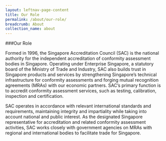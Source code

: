 ```yaml
---
layout: leftnav-page-content
title: Our Role
permalink: /about/our-role/
breadcrumb: About
collection_name: about
---
```


###Our Role

Formed in 1996, the Singapore Accreditation Council (SAC) is the national authority for the independent accreditation of conformity assessment bodies in Singapore. Operating under Enterprise Singapore, a statutory board of the Ministry of Trade and Industry, SAC also builds trust in Singapore products and services by strengthening Singapore’s technical infrastructure for conformity assessments and forging mutual recognition agreements (MRAs) with our economic partners. SAC’s primary function is to accredit conformity assessment services, such as testing, calibration, inspection and certification.

SAC operates in accordance with relevant international standards and requirements, maintaining integrity and impartiality while taking into account national and public interest. As the designated Singapore representative for accreditation and related conformity assessment activities, SAC works closely with government agencies on MRAs with regional and international bodies to facilitate trade for Singapore.
